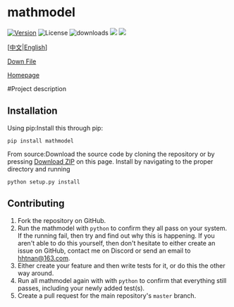 mathmodel
===============

[![Version](https://img.shields.io/pypi/v/mathmodel)](https://pypi.org/project/mathmodel/)
![License](https://img.shields.io/github/license/h-WAVES/Mathmodel)
![downloads](https://img.shields.io/github/downloads/h-WAVES/Mathmodel/total)
![](https://img.shields.io/badge/keras-tensorflow-blue.svg)
![](https://img.shields.io/badge/keras-tf.keras-blue.svg)

[[中文](https://github.com/h-WAVES/Mathmodel/blob/main/README.zh-CN.md)|[English](https://github.com/h-WAVES/Mathmodel/blob/main/README.md)\]

[Down File](https://pypi.org/project/mathmodel/)

[Homepage](https://github.com/h-WAVES/Mathmodel)

#Project description

Installation
------------

Using pip:Install this through pip:

    pip install mathmodel
    
From source:Download the source code by cloning the repository or by pressing [Download ZIP](https://github.com/h-WAVES/Mathmodel/archive/main.zip) on this page.
Install by navigating to the proper directory and running

    python setup.py install


Contributing
------------
1. Fork the repository on GitHub.
2. Run the mathmodel with `python` to confirm they all pass on your system.
   If the running fail, then try and find out why this is happening. If you aren't
   able to do this yourself, then don't hesitate to either create an issue on
   GitHub, contact me on Discord or send an email to [hhtnan@163.com](mailto:hhtnan@163.com>).
3. Either create your feature and then write tests for it, or do this the other
   way around.
4. Run all mathmodel again with with `python` to confirm that everything
   still passes, including your newly added test(s).
5. Create a pull request for the main repository's ``master`` branch.